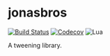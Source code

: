# jonasbros

[![Build Status](https://travis-ci.org/oniietzschan/jonasbros.svg?branch=master)](https://travis-ci.org/oniietzschan/jonasbros)
[![Codecov](https://codecov.io/gh/oniietzschan/jonasbros/branch/master/graph/badge.svg)](https://codecov.io/gh/oniietzschan/jonasbros)
![Lua](https://img.shields.io/badge/Lua-JIT%2C%205.1%2C%205.2%2C%205.3-blue.svg)

A tweening library.
